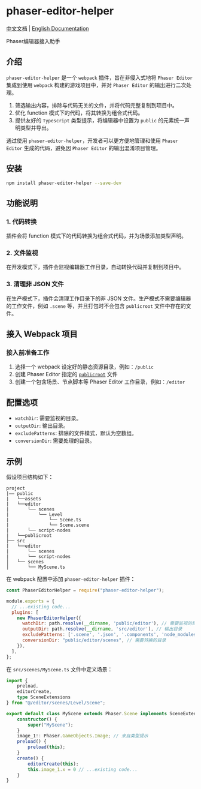 # phaser-editor-helper

[中文文档](./README.zh-cn.md) | [English Documentation](./README.md)

Phaser编辑器接入助手

## 介绍

`phaser-editor-helper` 是一个 `webpack` 插件，旨在非侵入式地将 `Phaser Editor` 集成到使用 `webpack` 构建的游戏项目中，并对 `Phaser Editor` 的输出进行二次处理。

1. 筛选输出内容，排除与代码无关的文件，并将代码完整复制到项目中。
2. 优化 function 模式下的代码，将其转换为组合式代码。
3. 提供友好的 `Typescript` 类型提示，将编辑器中设置为 `public` 的元素统一声明类型并导出。

通过使用 `phaser-editor-helper`，开发者可以更方便地管理和使用 `Phaser Editor` 生成的代码，避免因 `Phaser Editor` 的输出混淆项目管理。

## 安装

```bash
npm install phaser-editor-helper --save-dev
```

## 功能说明

### 1. 代码转换

插件会将 function 模式下的代码转换为组合式代码，并为场景添加类型声明。

### 2. 文件监视

在开发模式下，插件会监视编辑器工作目录，自动转换代码并复制到项目中。

### 3. 清理非 JSON 文件

在生产模式下，插件会清理工作目录下的非 JSON 文件。生产模式不需要编辑器的工作文件，例如 `.scene` 等，并且打包时不会包含 `publicroot` 文件中存在的文件。

## 接入 Webpack 项目

### 接入前准备工作

1. 选择一个 webpack 设定好的静态资源目录，例如：`/public`
2. 创建 Phaser Editor 指定的 [`publicroot`](https://help-v3.phasereditor2d.com/asset-pack-editor/public-root.html) 文件
3. 创建一个包含场景、节点脚本等 Phaser Editor 工作目录，例如：`/editor`

## 配置选项

- `watchDir`: 需要监视的目录。
- `outputDir`: 输出目录。
- `excludePatterns`: 排除的文件模式，默认为空数组。
- `conversionDir`: 需要处理的目录。

## 示例

假设项目结构如下：

```
project
|—— public
|   └──assets
|   └──editor
|       └── scenes
|           └── Level
|               └── Scene.ts
|               └── Scene.scene
|       └── script-nodes
|   └──publicroot
├── src
|   └──editor
|       └── scenes
|       └── script-nodes
│   └── scenes
│       └── MyScene.ts
```

在 webpack 配置中添加 `phaser-editor-helper` 插件：

```javascript
const PhaserEditorHelper = require("phaser-editor-helper");

module.exports = {
  // ...existing code...
  plugins: [
    new PhaserEditorHelper({
      watchDir: path.resolve(__dirname, 'public/editor'), // 需要监视的目录
      outputDir: path.resolve(__dirname, 'src/editor'), // 输出目录
      excludePatterns: ['.scene', '.json', '.components', 'node_modules'], // 排除的文件模式
      conversionDir: "public/editor/scenes", // 需要转换的目录
    }),
  ],
};
```

在 `src/scenes/MyScene.ts` 文件中定义场景：

```typescript
import {
    preload,
    editorCreate,
    type SceneExtensions
} from "@/editor/scenes/Level/Scene";

export default class MyScene extends Phaser.Scene implements SceneExtensions {
    constructor() {
        super("MyScene");
    }
    image_1!: Phaser.GameObjects.Image; // 来自类型提示
    preload() {
        preload(this);
    }
    create() {
        editorCreate(this);
        this.image_1.x = 0 // ...existing code...
    }
}
```
